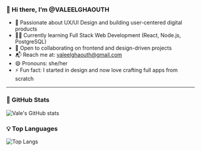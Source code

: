 ### 👋 Hi there, I’m @VALEELGHAOUTH

- 🎨 Passionate about UX/UI Design and building user-centered digital products  
- 👩‍💻 Currently learning Full Stack Web Development (React, Node.js, PostgreSQL)  
- 🤝 Open to collaborating on frontend and design-driven projects  
- 📬 Reach me at: valeelghaouth@gmail.com  
- 😄 Pronouns: she/her  
- ⚡ Fun fact: I started in design and now love crafting full apps from scratch  

---

### 🔧 GitHub Stats

![Vale's GitHub stats](https://github-readme-stats.vercel.app/api?username=VALEELGHAOUTH&show_icons=true&theme=radical)

### 💡 Top Languages

![Top Langs](https://github-readme-stats.vercel.app/api/top-langs/?username=VALEELGHAOUTH&layout=compact&theme=radical)

<!---
VALEELGHAOUTH/VALEELGHAOUTH is a ✨ special ✨ repository because its `README.md` (this file) appears on your GitHub profile.
You can click the Preview link to take a look at your changes.
--->


